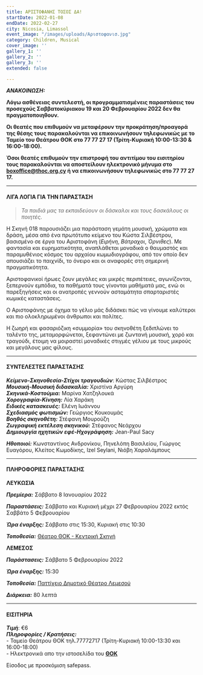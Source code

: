 ```yaml
---
title: ΑΡΙΣΤΟΦΑΝΗΣ ΤΟΣΟΣ ΔΑ!
startDate: 2022-01-08
endDate: 2022-02-27
city: Nicosia, Limassol
event_image: "/images/uploads/Αριστοφανισ.jpg"
category: Children, Musical
cover_image: ''
gallery_1: ''
gallery_2: ''
gallery_3: ''
extended: false

---
```

**_ΑΝΑΚΟΙΝΩΣΗ:_**

**Λόγω ασθένειας συντελεστή, οι προγραμματισμένεις παραστάσεις του προσεχούς Σαββατοκύριακου 19 και 20 Φεβρουαρίου 2022 δεν θα πραγματοποιηθουν.**

**Οι θεατές που επιθυμούν να μεταφέρουν την προκράτηση/προαγορά της θέσης τους παρακαλούνται να επικοινωνήσουν τηλεφωνικώς με το Ταμείο του Θεάτρου ΘΟΚ στο 77 77 27 17 (Τρίτη-Κυριακή 10:00-13:30 & 16:00-18:00).**

**Όσοι θεατές επιθυμούν την επιστροφή του αντιτίμου του εισιτηρίου τους παρακαλούνται να αποστείλουν ηλεκτρονικό μήνυμα στο boxoffice@thoc.org.cy ή να επικοινωνήσουν τηλεφωνικώς στο 77 77 27 17.**

***

#### ΛΙΓΑ ΛΟΓΙΑ ΓΙΑ ΤΗΝ ΠΑΡΑΣΤΑΣΗ

> _Τα παιδιά μας τα εκπαιδεύουν οι δάσκαλοι και τους δασκάλους οι ποιητές._

Η Σκηνή 018 παρουσιάζει μια παράσταση γεμάτη μουσική, χρώματα και δράση, μέσα από ένα πρωτότυπο κείμενο του Κώστα Σιλβέστρου, βασισμένο σε έργα του Αριστοφάνη (_Ειρήνη_, _Βάτραχοι_, _Όρνιθες_). Με φαντασία και ευρηματικότητα, αναπλάθεται μοναδικά ο θαυμαστός και παραμυθένιος κόσμος του αρχαίου κωμωδιογράφου, από τον οποίο δεν απουσιάζει το παιχνίδι, το όνειρο και οι αναφορές στη σημερινή πραγματικότητα.

Αριστοφανικοί ήρωες ζουν μεγάλες και μικρές περιπέτειες, αγωνίζονται, ξεπερνούν εμπόδια, τα παθήματά τους γίνονται μαθήματά μας, ενώ οι παρεξηγήσεις και οι ανατροπές γεννούν ασταμάτητα σπαρταριστές κωμικές καταστάσεις.

Ο Αριστοφάνης με όχημα το γέλιο μάς διδάσκει πώς να γίνουμε καλύτεροι και πιο ολοκληρωμένοι άνθρωποι και πολίτες.

Η ζωηρή και φασαριόζικη «συμμορία» του σκηνοθέτη ξεδιπλώνει το ταλέντο της, μεταμορφώνεται, ξεφαντώνει με ζωντανή μουσική, χορό και τραγούδι, έτοιμη να μοιραστεί μοναδικές στιγμές γέλιου με τους μικρούς και μεγάλους μας φίλους.

***

#### ΣΥΝΤΕΛΕΣΤΕΣ ΠΑΡΑΣΤΑΣΗΣ

**_Κείμενο-Σκηνοθεσία-Στίχοι τραγουδιών_**: Κώστας Σιλβέστρος  
**_Μουσική-Μουσική διδασκαλία:_** Χριστίνα Αργύρη  
**_Σκηνικά-Κοστούμια:_** Μαρίνα Χατζηλουκά  
**_Χορογραφία-Κίνηση:_** Λία Χαράκη  
**_Ειδικές κατασκευές:_** Ελένη Ιωάννου  
**_Σχεδιασμός φωτισμών:_** Γεώργιος Κουκουμάς  
**_Βοηθός σκηνοθέτη:_** Στέφανη Μουρούζη  
**_Ζωγραφική εκτέλεση σκηνικού:_** Στέφανος Νεάρχου  
**_Δημιουργία ηχητικών εφέ-Ηχογράφηση:_** Jean-Paul Sacy

**_Ηθοποιοί:_** Κωνσταντίνος Ανδρονίκου, Πηνελόπη Βασιλείου, Γιώργος Ευαγόρου, Κλείτος Κωμοδίκης, Izel Seylani, Νιόβη Χαραλάμπους

***

#### ΠΛΗΡΟΦΟΡΙΕΣ ΠΑΡΑΣΤΑΣΗΣ

**ΛΕΥΚΩΣΙΑ**

**_Πρεμίερα:_** Σάββατο 8 Ιανουαρίου 2022

**_Παραστάσεις:_** Σάββατο και Κυριακή μέχρι 27 Φεβρουαρίου 2022 εκτός Σαββάτο 5 Φεβρουαρίου

**_Ώρα έναρξης:_** Σάββατο στις 15:30, Κυριακή στις 10:30

**_Τοποθεσία:_** [Θέατρο ΘΟΚ - Κεντρική Σκηνή](https://www.google.com/maps/place/Cyprus+Theater+Organization+-+THOC/@35.1472269,33.3457239,14z/data=!4m9!1m2!2m1!1zzrjOv866!3m5!1s0x14de17569777d68d:0x33fb94a8e5a98a1f!8m2!3d35.1680605!4d33.3552834!15sCgbOuM6_zrqSAQ90aGVhdGVyX2NvbXBhbnk "https://www.google.com/maps/place/Cyprus+Theater+Organization+-+THOC/@35.1472269,33.3457239,14z/data=!4m9!1m2!2m1!1zzrjOv866!3m5!1s0x14de17569777d68d:0x33fb94a8e5a98a1f!8m2!3d35.1680605!4d33.3552834!15sCgbOuM6_zrqSAQ90aGVhdGVyX2NvbXBhbnk")

**ΛΕΜΕΣΟΣ**

**_Παράστασεις:_** Σάββατο 5 Φεβρουαρίου 2022

**_Ώρα έναρξης:_** 15:30

**_Τοποθεσία:_** [Παττίχειο Δημοτικό Θέατρο Λεμεσού](https://www.google.com/maps/place/Patichion+Municipal+Theatre,+Agias+Zonis+2,+Limassol,+Cyprus/@34.6812655,33.0416434,17z/data=!3m1!4b1!4m5!3m4!1s0x14e7330f8b4700ed:0xd66d4f231f490bbb!8m2!3d34.6813016!4d33.0438594 "https://www.google.com/maps/place/Patichion+Municipal+Theatre,+Agias+Zonis+2,+Limassol,+Cyprus/@34.6812655,33.0416434,17z/data=!3m1!4b1!4m5!3m4!1s0x14e7330f8b4700ed:0xd66d4f231f490bbb!8m2!3d34.6813016!4d33.0438594")

**_Διάρκεια:_** 80 λεπτά

***

#### ΕΙΣΙΤΗΡΙΑ

**_Τιμή_**: €6  
**_Πληροφορίες / Κρατήσεις:_**  
\- Ταμείο Θεάτρου ΘΟΚ τηλ.77772717 (Τρίτη-Κυριακή 10:00-13:30 και 16:00-18:00)  
\- Ηλεκτρονικά απο την ιστοσελίδα του [**ΘΟΚ**](https://www.thoc.org.cy/event/basilias-lir,4684,229,el,shows "https://www.thoc.org.cy/event/basilias-lir,4684,229,el,shows")

Είσοδος με προσκόμιση safepass.